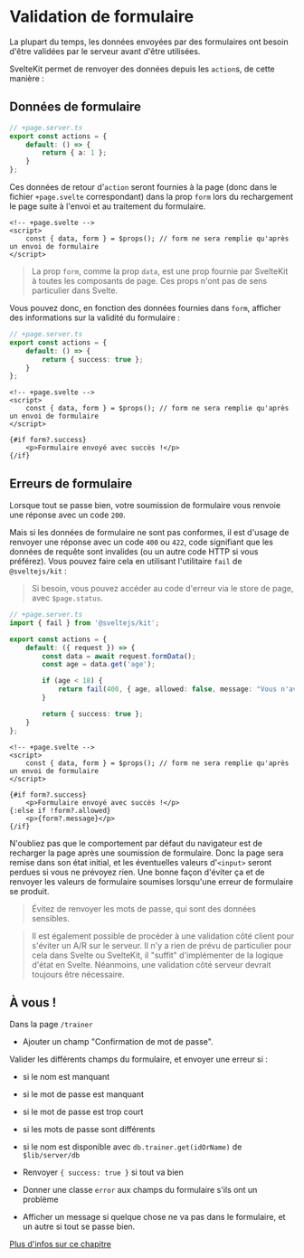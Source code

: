 # Validation de formulaire

La plupart du temps, les données envoyées par des formulaires ont besoin d'être validées par le serveur avant d'être utilisées.

SvelteKit permet de renvoyer des données depuis les `action`s, de cette manière :

## Données de formulaire

```ts
// +page.server.ts
export const actions = {
	default: () => {
		return { a: 1 };
	}
};
```

Ces données de retour d'`action` seront fournies à la page (donc dans le fichier `+page.svelte` correspondant) dans la prop `form` lors du rechargement le page suite à l'envoi et au traitement du formulaire.

```svelte
<!-- +page.svelte -->
<script>
	const { data, form } = $props(); // form ne sera remplie qu'après un envoi de formulaire
</script>
```

> La prop `form`, comme la prop `data`, est une prop fournie par SvelteKit à toutes les composants de page. Ces props n'ont pas de sens particulier dans Svelte.

Vous pouvez donc, en fonction des données fournies dans `form`, afficher des informations sur la validité du formulaire :

```ts
// +page.server.ts
export const actions = {
	default: () => {
		return { success: true };
	}
};
```

```svelte
<!-- +page.svelte -->
<script>
	const { data, form } = $props(); // form ne sera remplie qu'après un envoi de formulaire
</script>

{#if form?.success}
	<p>Formulaire envoyé avec succès !</p>
{/if}
```

## Erreurs de formulaire

Lorsque tout se passe bien, votre soumission de formulaire vous renvoie une réponse avec un code `200`.

Mais si les données de formulaire ne sont pas conformes, il est d'usage de renvoyer une réponse avec un code `400` ou `422`, code signifiant que les données de requête sont invalides (ou un autre code HTTP si vous préférez). Vous pouvez faire cela en utilisant l'utilitaire `fail` de `@sveltejs/kit` :

> Si besoin, vous pouvez accéder au code d'erreur via le store de page, avec `$page.status`.

```ts
// +page.server.ts
import { fail } from '@sveltejs/kit';

export const actions = {
	default: ({ request }) => {
		const data = await request.formData();
		const age = data.get('age');

		if (age < 18) {
			return fail(400, { age, allowed: false, message: "Vous n'avez pas le droit d'être ici." }); // il peut être pertinent de renvoyer la donnée fournie, ici `age`
		}

		return { success: true };
	}
};
```

```svelte
<!-- +page.svelte -->
<script>
	const { data, form } = $props(); // form ne sera remplie qu'après un envoi de formulaire
</script>

{#if form?.success}
	<p>Formulaire envoyé avec succès !</p>
{:else if !form?.allowed}
	<p>{form?.message}</p>
{/if}
```

N'oubliez pas que le comportement par défaut du navigateur est de recharger la page après une soumission de formulaire. Donc la page sera remise dans son état initial, et les éventuelles valeurs d'`<input>` seront perdues si vous ne prévoyez rien. Une bonne façon d'éviter ça et de renvoyer les valeurs de formulaire soumises lorsqu'une erreur de formulaire se produit.

> Évitez de renvoyer les mots de passe, qui sont des données sensibles.

> Il est également possible de procéder à une validation côté client pour s'éviter un A/R sur le serveur. Il n'y a rien de prévu de particulier pour cela dans Svelte ou SvelteKit, il "suffit" d'implémenter de la logique d'état en Svelte. Néanmoins, une validation côté serveur devrait toujours être nécessaire.

## À vous !

<section class='task'>

Dans la page `/trainer`

- Ajouter un champ "Confirmation de mot de passe".

Valider les différents champs du formulaire, et envoyer une erreur si :

- si le nom est manquant
- si le mot de passe est manquant
- si le mot de passe est trop court
- si les mots de passe sont différents
- si le nom est disponible avec `db.trainer.get(idOrName)` de `$lib/server/db`

- Renvoyer `{ success: true }` si tout va bien

- Donner une classe `error` aux champs du formulaire s'ils ont un problème

- Afficher un message si quelque chose ne va pas dans le formulaire, et un autre si tout se passe bien.
</section>

[Plus d'infos sur ce chapitre](https://kit.svelte.dev/docs/form-actions#anatomy-of-an-action)
